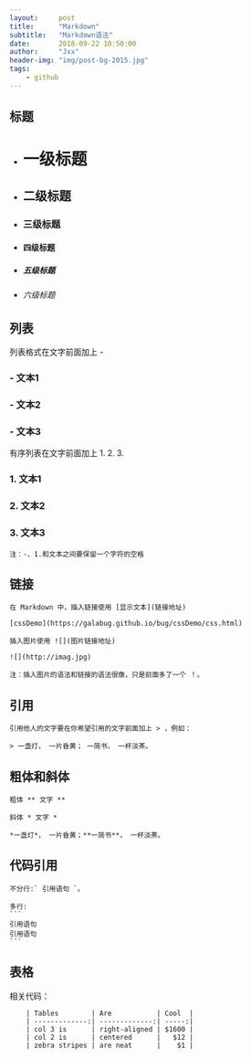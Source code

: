 ```yaml
---
layout:     post
title:      "Markdown"
subtitle:   "Markdown语法"
date:       2018-09-22 10:50:00
author:     "Jxx"
header-img: "img/post-bg-2015.jpg"
tags:
    - github
---
```



## 标题
- # 一级标题
- ## 二级标题
- ### 三级标题
- #### 四级标题
- ##### 五级标题
- ###### 六级标题 

## 列表

  列表格式在文字前面加上 - 

  ### - 文本1
  ### - 文本2
  ### - 文本3

  有序列表在文字前面加上 1. 2. 3. 

  ### 1. 文本1
  ### 2. 文本2
  ### 3. 文本3

    注：-、1.和文本之间要保留一个字符的空格

## 链接

    在 Markdown 中，插入链接使用 [显示文本](链接地址) 
    
    [cssDemo](https://galabug.github.io/bug/cssDemo/css.html)

    插入图片使用 ![](图片链接地址) 

    ![](http://imag.jpg)
    
    注：插入图片的语法和链接的语法很像，只是前面多了一个 ！。

## 引用
    
    引用他人的文字要在你希望引用的文字前面加上 > ，例如：

    > 一盏灯， 一片昏黄； 一简书， 一杯淡茶。

## 粗体和斜体
    
    粗体 ** 文字 **
    
    斜体 * 文字 *

    *一盏灯*， 一片昏黄；**一简书**， 一杯淡茶。

## 代码引用
    
    不分行:` 引用语句 `。
    
    多行:
    ```
    引用语句 
    引用语句  
    ```

## 表格

相关代码：

        | Tables        | Are           | Cool  |
        | -------------:| -------------:| -----:|
        | col 3 is      | right-aligned | $1600 |
        | col 2 is      | centered      |   $12 |
        | zebra stripes | are neat      |    $1 |


